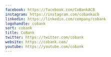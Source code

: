 ```yaml
---
facebook: https://facebook.com/CoBankACB
instagram: https://instagram.com/cobankacb
linkedin: https://linkedin.com/company/cobank
logohandle: cobank
sort: cobank
title: CoBank
twitter: https://twitter.com/cobank
website: https://cobank.com/
youtube: https://youtube.com/cobank
---
```

